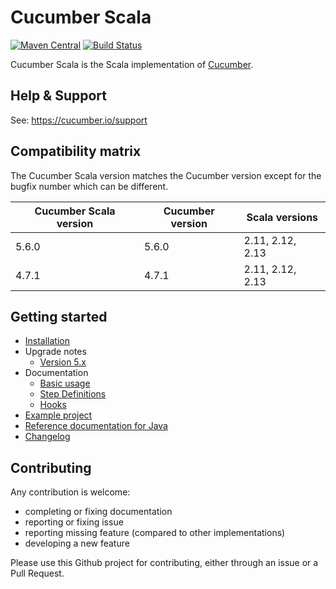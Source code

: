 # Cucumber Scala

[![Maven Central](https://img.shields.io/maven-central/v/io.cucumber/cucumber-scala_2.13.svg?label=Maven%20Central)](https://search.maven.org/search?q=g:%22io.cucumber%22%20AND%20a:%22cucumber-scala_2.13%22)
[![Build Status](https://travis-ci.org/cucumber/cucumber-jvm-scala.svg?branch=master)](https://travis-ci.org/cucumber/cucumber-jvm-scala)

Cucumber Scala is the Scala implementation of [Cucumber](https://cucumber.io/).

## Help & Support

See: https://cucumber.io/support

## Compatibility matrix

The Cucumber Scala version matches the Cucumber version except for the bugfix number
which can be different.

| Cucumber Scala version | Cucumber version | Scala versions   |
|------------------------|------------------|------------------|
| 5.6.0                  | 5.6.0            | 2.11, 2.12, 2.13 |
| 4.7.1                  | 4.7.1            | 2.11, 2.12, 2.13 |

## Getting started

- [Installation](./docs/install.md)
- Upgrade notes
  - [Version 5.x](docs/upgrade_v5.md)
- Documentation
  - [Basic usage](docs/usage.md)
  - [Step Definitions](docs/step_definitions.md)
  - [Hooks](docs/hooks.md)
- [Example project](examples/README.md)
- [Reference documentation for Java](https://docs.cucumber.io/docs/cucumber/)
- [Changelog](https://github.com/cucumber/cucumber-jvm-scala/releases)

## Contributing

Any contribution is welcome:
- completing or fixing documentation
- reporting or fixing issue
- reporting missing feature (compared to other implementations)
- developing a new feature

Please use this Github project for contributing, either through an issue or a Pull Request.
